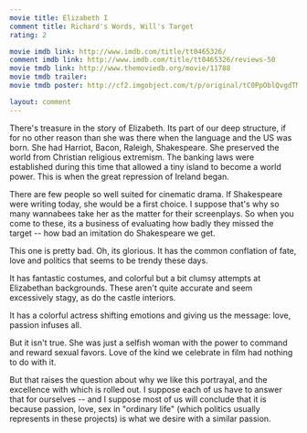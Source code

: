 ```yaml
---
movie title: Elizabeth I
comment title: Richard's Words, Will's Target
rating: 2

movie imdb link: http://www.imdb.com/title/tt0465326/
comment imdb link: http://www.imdb.com/title/tt0465326/reviews-50
movie tmdb link: http://www.themoviedb.org/movie/11788
movie tmdb trailer: 
movie tmdb poster: http://cf2.imgobject.com/t/p/original/tC0PpOblQvgdTM3a8gzFV5SpYPN.jpg

layout: comment
---
```


There's treasure in the story of Elizabeth. Its part of our deep structure, if for no other reason than she was there when the language and the US was born. She had Harriot, Bacon, Raleigh, Shakespeare. She preserved the world from Christian religious extremism. The banking laws were established during this time that allowed a tiny island to become a world power. This is when the great repression of Ireland began.

There are few people so well suited for cinematic drama. If Shakespeare were writing today, she would be a first choice. I suppose that's why so many wannabees take her as the matter for their screenplays. So when you come to these, its a business of evaluating how badly they missed the target -- how bad an imitation do Shakespeare we get.

This one is pretty bad. Oh, its glorious. It has the common conflation of fate, love and politics that seems to be trendy these days.

It has fantastic costumes, and colorful but a bit clumsy attempts at Elizabethan backgrounds. These aren't quite accurate and seem excessively stagy, as do the castle interiors. 

It has a colorful actress shifting emotions and giving us the message: love, passion infuses all.

But it isn't true. She was just a selfish woman with the power to command and reward sexual favors. Love of the kind we celebrate in film had nothing to do with it. 

But that raises the question about why we like this portrayal, and the excellence with which is rolled out. I suppose each of us have to answer that for ourselves -- and I suppose most of us will conclude that it is because passion, love, sex in "ordinary life" (which politics usually represents in these projects) is what we desire with a similar passion.